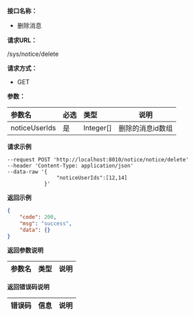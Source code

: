 **接口名称：**

- 删除消息

**请求URL：**

/sys/notice/delete

**请求方式：**
- GET

**参数：**

|参数名|必选|类型|说明|
|:----    |:---|:----- |-----   |
|noticeUserIds   |是  |Integer[] |删除的消息id数组|
**请求示例**
```
--request POST 'http://localhost:8010/notice/notice/delete' 
--header 'Content-Type: application/json' 
--data-raw '{
                "noticeUserIds":[12,14]
            }'
```

 **返回示例**
```json
{
    "code": 200,
    "msg": "success",
    "data": {}
}
```
 **返回参数说明**

|参数名|类型|说明|
|:-----  |:-----|----- |




 **返回错误码说明**

|错误码 |信息|说明|
|:----  |:----   |-----   |